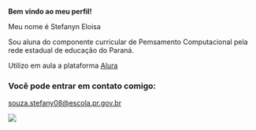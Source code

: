 **Bem vindo ao meu perfil!**

Meu nome é Stefanyn Eloisa

Sou aluna do componente curricular de Pemsamento Computacional pela rede estadual de educação do Paraná.

Utilizo em  aula a plataforma [Alura](https://www.alura.com.br/)

### Você pode entrar em contato comigo:

souza.stefany08@escola.pr.gov.br

![](https://tenor.com/pt-BR/view/yes-funny-animals-cute-smile-gif-13470527)
